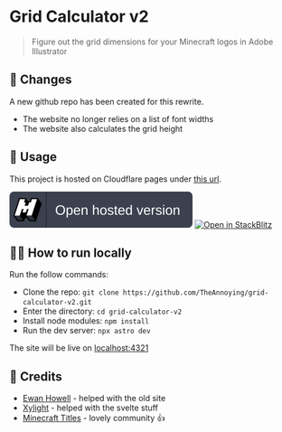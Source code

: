 # Grid Calculator v2
> Figure out the grid dimensions for your Minecraft logos in Adobe Illustrator

## 📰 Changes
A new github repo has been created for this rewrite.
* The website no longer relies on a list of font widths
* The website also calculates the grid height

## 🚀 Usage
This project is hosted on Cloudflare pages under [this url](https://grid-calculator-v2.theannoying.dev).

[![Open hosted version](/public/open_hosted_version.svg)](https://grid-calculator-v2.theannoying.dev/)
[![Open in StackBlitz](https://developer.stackblitz.com/img/open_in_stackblitz.svg/)](https://stackblitz.com/github/TheAnnoying/grid-calculator-v2/)

## 🧑‍💻 How to run locally
Run the follow commands:

* Clone the repo: `git clone https://github.com/TheAnnoying/grid-calculator-v2.git`
* Enter the directory: `cd grid-calculator-v2`
* Install node modules: `npm install`
* Run the dev server: `npx astro dev`

The site will be live on [localhost:4321](http://localhost:4321)

## 🙏 Credits
* [Ewan Howell](https://ewanhowell.com/) - helped with the old site
* [Xylight](https://xylight.dev/) - helped with the svelte stuff
* [Minecraft Titles](https://mctitles.com/) - lovely community 👍